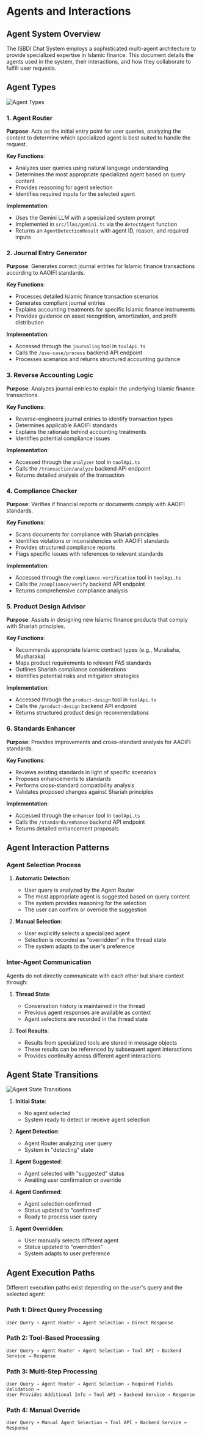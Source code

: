 # Agents and Interactions

## Agent System Overview

The ISBDI Chat System employs a sophisticated multi-agent architecture to provide specialized expertise in Islamic finance. This document details the agents used in the system, their interactions, and how they collaborate to fulfill user requests.

## Agent Types

![Agent Types](./images/agent-types.png)

### 1. Agent Router

**Purpose**: Acts as the initial entry point for user queries, analyzing the content to determine which specialized agent is best suited to handle the request.

**Key Functions**:
- Analyzes user queries using natural language understanding
- Determines the most appropriate specialized agent based on query content
- Provides reasoning for agent selection
- Identifies required inputs for the selected agent

**Implementation**:
- Uses the Gemini LLM with a specialized system prompt
- Implemented in `src/llms/gemini.ts` via the `detectAgent` function
- Returns an `AgentDetectionResult` with agent ID, reason, and required inputs

### 2. Journal Entry Generator

**Purpose**: Generates correct journal entries for Islamic finance transactions according to AAOIFI standards.

**Key Functions**:
- Processes detailed Islamic finance transaction scenarios
- Generates compliant journal entries
- Explains accounting treatments for specific Islamic finance instruments
- Provides guidance on asset recognition, amortization, and profit distribution

**Implementation**:
- Accessed through the `journaling` tool in `toolApi.ts`
- Calls the `/use-case/process` backend API endpoint
- Processes scenarios and returns structured accounting guidance

### 3. Reverse Accounting Logic

**Purpose**: Analyzes journal entries to explain the underlying Islamic finance transactions.

**Key Functions**:
- Reverse-engineers journal entries to identify transaction types
- Determines applicable AAOIFI standards
- Explains the rationale behind accounting treatments
- Identifies potential compliance issues

**Implementation**:
- Accessed through the `analyzer` tool in `toolApi.ts`
- Calls the `/transaction/analyze` backend API endpoint
- Returns detailed analysis of the transaction

### 4. Compliance Checker

**Purpose**: Verifies if financial reports or documents comply with AAOIFI standards.

**Key Functions**:
- Scans documents for compliance with Shariah principles
- Identifies violations or inconsistencies with AAOIFI standards
- Provides structured compliance reports
- Flags specific issues with references to relevant standards

**Implementation**:
- Accessed through the `compliance-verification` tool in `toolApi.ts`
- Calls the `/compliance/verify` backend API endpoint
- Returns comprehensive compliance analysis

### 5. Product Design Advisor

**Purpose**: Assists in designing new Islamic finance products that comply with Shariah principles.

**Key Functions**:
- Recommends appropriate Islamic contract types (e.g., Murabaha, Musharaka)
- Maps product requirements to relevant FAS standards
- Outlines Shariah compliance considerations
- Identifies potential risks and mitigation strategies

**Implementation**:
- Accessed through the `product-design` tool in `toolApi.ts`
- Calls the `/product-design` backend API endpoint
- Returns structured product design recommendations

### 6. Standards Enhancer

**Purpose**: Provides improvements and cross-standard analysis for AAOIFI standards.

**Key Functions**:
- Reviews existing standards in light of specific scenarios
- Proposes enhancements to standards
- Performs cross-standard compatibility analysis
- Validates proposed changes against Shariah principles

**Implementation**:
- Accessed through the `enhancer` tool in `toolApi.ts`
- Calls the `/standards/enhance` backend API endpoint
- Returns detailed enhancement proposals

## Agent Interaction Patterns

### Agent Selection Process

1. **Automatic Detection**:
   - User query is analyzed by the Agent Router
   - The most appropriate agent is suggested based on query content
   - The system provides reasoning for the selection
   - The user can confirm or override the suggestion

2. **Manual Selection**:
   - User explicitly selects a specialized agent
   - Selection is recorded as "overridden" in the thread state
   - The system adapts to the user's preference

### Inter-Agent Communication

Agents do not directly communicate with each other but share context through:

1. **Thread State**:
   - Conversation history is maintained in the thread
   - Previous agent responses are available as context
   - Agent selections are recorded in the thread state

2. **Tool Results**:
   - Results from specialized tools are stored in message objects
   - These results can be referenced by subsequent agent interactions
   - Provides continuity across different agent interactions

## Agent State Transitions

![Agent State Transitions](./images/agent-state-transitions.png)

1. **Initial State**:
   - No agent selected
   - System ready to detect or receive agent selection

2. **Agent Detection**:
   - Agent Router analyzing user query
   - System in "detecting" state

3. **Agent Suggested**:
   - Agent selected with "suggested" status
   - Awaiting user confirmation or override

4. **Agent Confirmed**:
   - Agent selection confirmed
   - Status updated to "confirmed"
   - Ready to process user query

5. **Agent Overridden**:
   - User manually selects different agent
   - Status updated to "overridden"
   - System adapts to user preference

## Agent Execution Paths

Different execution paths exist depending on the user's query and the selected agent:

### Path 1: Direct Query Processing
```
User Query → Agent Router → Agent Selection → Direct Response
```

### Path 2: Tool-Based Processing
```
User Query → Agent Router → Agent Selection → Tool API → Backend Service → Response
```

### Path 3: Multi-Step Processing
```
User Query → Agent Router → Agent Selection → Required Fields Validation → 
User Provides Additional Info → Tool API → Backend Service → Response
```

### Path 4: Manual Override
```
User Query → Manual Agent Selection → Tool API → Backend Service → Response
```
